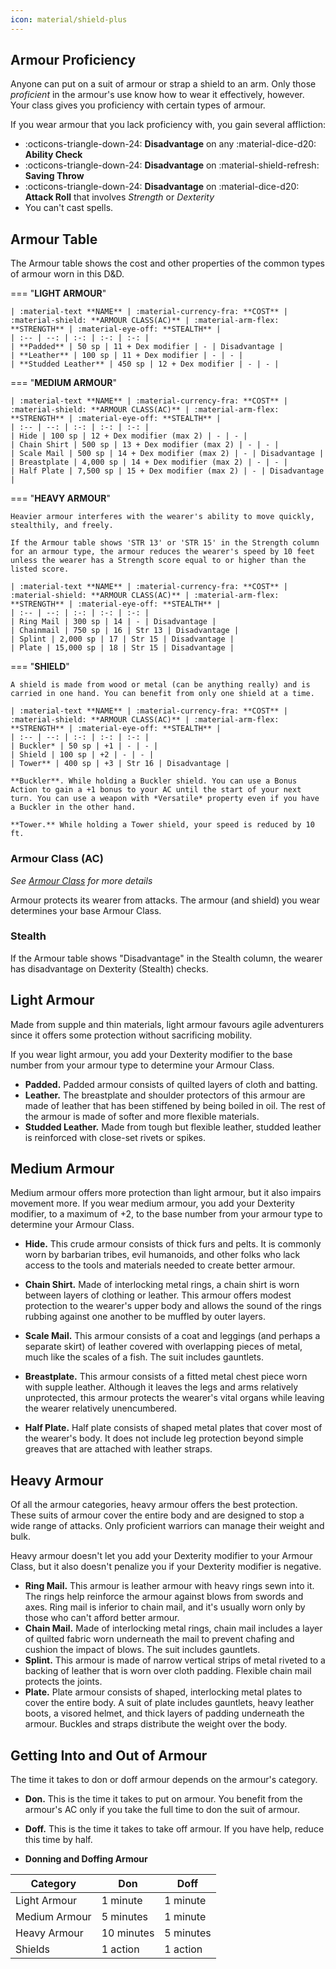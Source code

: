 ```yaml
---
icon: material/shield-plus
---
```


## Armour Proficiency

Anyone can put on a suit of armour or strap a shield to an arm. Only those *proficient* in the armour's use know how to wear it effectively, however. Your class gives you proficiency with certain types of armour. 

If you wear armour that you lack proficiency with, you gain several affliction: 

- :octicons-triangle-down-24: **Disadvantage** on any :material-dice-d20: **Ability Check**
- :octicons-triangle-down-24: **Disadvantage** on :material-shield-refresh: **Saving Throw**
- :octicons-triangle-down-24: **Disadvantage** on :material-dice-d20: **Attack Roll** that involves *Strength* or *Dexterity*
- You can't cast spells.

## Armour Table

The Armour table shows the cost and other properties of the common types of armour worn in this D&D.

=== "**LIGHT ARMOUR**"

    | :material-text **NAME** | :material-currency-fra: **COST** |  :material-shield: **ARMOUR CLASS(AC)** | :material-arm-flex: **STRENGTH** | :material-eye-off: **STEALTH** |
    | :-- | --: | :-: | :-: | :-: |
    | **Padded** | 50 sp | 11 + Dex modifier | - | Disadvantage |
    | **Leather** | 100 sp | 11 + Dex modifier | - | - |
    | **Studded Leather** | 450 sp | 12 + Dex modifier | - | - |

=== "**MEDIUM ARMOUR**"
    
    | :material-text **NAME** | :material-currency-fra: **COST** |  :material-shield: **ARMOUR CLASS(AC)** | :material-arm-flex: **STRENGTH** | :material-eye-off: **STEALTH** |
    | :-- | --: | :-: | :-: | :-: |
    | Hide | 100 sp | 12 + Dex modifier (max 2) | - | - |
    | Chain Shirt | 500 sp | 13 + Dex modifier (max 2) | - | - |
    | Scale Mail | 500 sp | 14 + Dex modifier (max 2) | - | Disadvantage |
    | Breastplate | 4,000 sp | 14 + Dex modifier (max 2) | - | - |
    | Half Plate | 7,500 sp | 15 + Dex modifier (max 2) | - | Disadvantage |

=== "**HEAVY ARMOUR**"

    Heavier armour interferes with the wearer's ability to move quickly, stealthily, and freely. 

    If the Armour table shows 'STR 13' or 'STR 15' in the Strength column for an armour type, the armour reduces the wearer's speed by 10 feet unless the wearer has a Strength score equal to or higher than the listed score.
    
    | :material-text **NAME** | :material-currency-fra: **COST** |  :material-shield: **ARMOUR CLASS(AC)** | :material-arm-flex: **STRENGTH** | :material-eye-off: **STEALTH** |
    | :-- | --: | :-: | :-: | :-: |
    | Ring Mail | 300 sp | 14 | - | Disadvantage |
    | Chainmail | 750 sp | 16 | Str 13 | Disadvantage |
    | Splint | 2,000 sp | 17 | Str 15 | Disadvantage |
    | Plate | 15,000 sp | 18 | Str 15 | Disadvantage |


=== "**SHIELD**"

    A shield is made from wood or metal (can be anything really) and is carried in one hand. You can benefit from only one shield at a time.
    
    | :material-text **NAME** | :material-currency-fra: **COST** |  :material-shield: **ARMOUR CLASS(AC)** | :material-arm-flex: **STRENGTH** | :material-eye-off: **STEALTH** |
    | :-- | --: | :-: | :-: | :-: |
    | Buckler* | 50 sp | +1 | - | - |
    | Shield | 100 sp | +2 | - | - |
    | Tower** | 400 sp | +3 | Str 16 | Disadvantage |
    
    **Buckler**. While holding a Buckler shield. You can use a Bonus Action to gain a +1 bonus to your AC until the start of your next turn. You can use a weapon with *Versatile* property even if you have a Buckler in the other hand.
        
    **Tower.** While holding a Tower shield, your speed is reduced by 10 ft.

### Armour Class (AC)

*See [Armour Class](./index.md#what-is-armour-class-ac) for more details*

Armour protects its wearer from attacks. The armour (and shield) you wear determines your base Armour Class.

### **Stealth**

If the Armour table shows "Disadvantage" in the Stealth column, the wearer has disadvantage on Dexterity (Stealth) checks.

## Light Armour

Made from supple and thin materials, light armour favours agile adventurers since it offers some protection without sacrificing mobility. 

If you wear light armour, you add your Dexterity modifier to the base number from your armour type to determine your Armour Class.

- **Padded.** Padded armour consists of quilted layers of cloth and batting.
- **Leather.** The breastplate and shoulder protectors of this armour are made of leather that has been stiffened by being boiled in oil. The rest of the armour is made of softer and more flexible materials.
- **Studded Leather.** Made from tough but flexible leather, studded leather is reinforced with close-set rivets or spikes.

## Medium Armour

Medium armour offers more protection than light armour, but it also impairs movement more. If you wear medium armour, you add your Dexterity modifier, to a maximum of +2, to the base number from your armour type to determine your Armour Class.

- **Hid⁠e.** This crude armour consists of thick furs and pelts. It is commonly worn by barbarian tribes, evil humanoids, and other folks who lack access to the tools and materials needed to create better armour.
- **Chain⁠ Shirt.** Made of interlocking metal rings, a chain shirt is worn between layers of clothing or leather. This armour offers modest protection to the wearer's upper body and allows the sound of the rings rubbing against one another to be muffled by outer layers.
- **Scale M⁠ail.** This armour consists of a coat and leggings (and perhaps a separate skirt) of leather covered with overlapping pieces of metal, much like the scales of a fish. The suit includes gauntlets.
- **Breastp⁠late.** This armour consists of a fitted metal chest piece worn with supple leather. Although it leaves the legs and arms relatively unprotected, this armour protects the wearer's vital organs while leaving the wearer relatively unencumbered.

- **Half⁠ Plate.** Half plate consists of shaped metal plates that cover most of the wearer's body. It does not include leg protection beyond simple greaves that are attached with leather straps.

## Heavy Armour

Of all the armour categories, heavy armour offers the best protection. These suits of armour cover the entire body and are designed to stop a wide range of attacks. Only proficient warriors can manage their weight and bulk.

Heavy armour doesn't let you add your Dexterity modifier to your Armour Class, but it also doesn't penalize you if your Dexterity modifier is negative.

- **Ring⁠ Mail.** This armour is leather armour with heavy rings sewn into it. The rings help reinforce the armour against blows from swords and axes. Ring mail is inferior to chain mail, and it's usually worn only by those who can't afford better armour.
- **Chain⁠ Mail.** Made of interlocking metal rings, chain mail includes a layer of quilted fabric worn underneath the mail to prevent chafing and cushion the impact of blows. The suit includes gauntlets.
- **Splint.** This armour is made of narrow vertical strips of metal riveted to a backing of leather that is worn over cloth padding. Flexible chain mail protects the joints.
- **Plate.** Plate armour consists of shaped, interlocking metal plates to cover the entire body. A suit of plate includes gauntlets, heavy leather boots, a visored helmet, and thick layers of padding underneath the armour. Buckles and straps distribute the weight over the body.

## Getting Into and Out of Armour

The time it takes to don or doff armour depends on the armour's category.

- **Don.** This is the time it takes to put on armour. You benefit from the armour's AC only if you take the full time to don the suit of armour.

- **Doff.** This is the time it takes to take off armour. If you have help, reduce this time by half.

- **Donning and Doffing Armour**

| Category | Don | Doff |
| --- | --- | --- |
| Light Armour | 1 minute | 1 minute |
| Medium Armour | 5 minutes | 1 minute |
| Heavy Armour | 10 minutes | 5 minutes |
| Shields | 1 action | 1 action |


